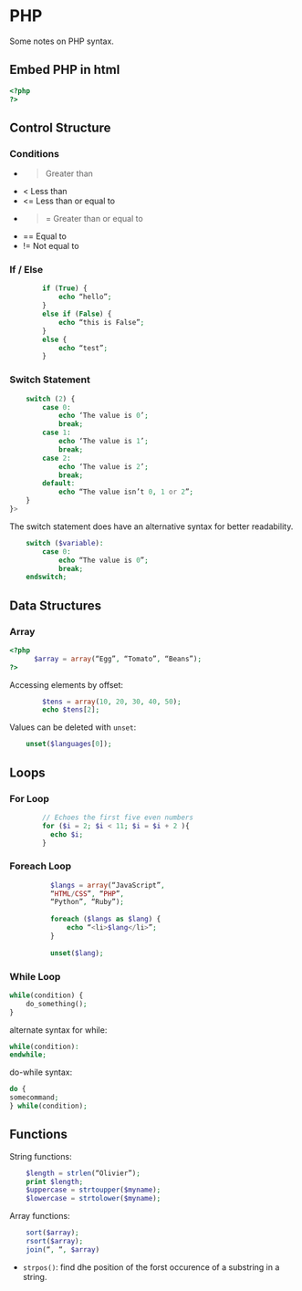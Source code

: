 # PHP
Some notes on PHP syntax.

## Embed PHP in html

```php
<?php
?>
```

## Control Structure

### Conditions
* > Greater than
* < Less than
* <= Less than or equal to
* >= Greater than or equal to
* == Equal to
* != Not equal to

### If / Else
```php
        if (True) {
            echo “hello”;
        }
        else if (False) {
            echo “this is False”;
        }
        else {
            echo “test”;
        }
```
### Switch Statement
```php
    switch (2) {
        case 0:
            echo ‘The value is 0’;
            break;
        case 1:
            echo ‘The value is 1’;
            break;
        case 2:
            echo ‘The value is 2’;
            break;
        default:
            echo “The value isn’t 0, 1 or 2”;
    }
}>
```

The switch statement does have an alternative syntax for better readability.
```php
    switch ($variable):
        case 0:
            echo “The value is 0”;
            break;
    endswitch;
```

## Data Structures

### Array

```php
<?php
      $array = array(“Egg”, “Tomato”, “Beans”);
?>
```

Accessing elements by offset: 
```php
        $tens = array(10, 20, 30, 40, 50);
        echo $tens[2];
```

Values can be deleted with ```unset```:
```php
    unset($languages[0]);
```

## Loops

### For Loop
```php
        // Echoes the first five even numbers
        for ($i = 2; $i < 11; $i = $i + 2 ){
          echo $i;
        }
```

### Foreach Loop

```php
          $langs = array(“JavaScript”,
          “HTML/CSS”, “PHP”,
          “Python”, “Ruby”);
        
          foreach ($langs as $lang) {
              echo “<li>$lang</li>”;
          }
        
          unset($lang);
```

### While Loop

```php
while(condition) {
    do_something();
}
```

alternate syntax for while:
```php
while(condition):
endwhile;
```

do-while syntax:
```php
do {
somecommand;
} while(condition);
```

## Functions

String functions:
```php
    $length = strlen(“Olivier”);
    print $length;
    $uppercase = strtoupper($myname);
    $lowercase = strtolower($myname);
```

Array functions:
```php
    sort($array);
    rsort($array);
    join(“, “, $array)
```

* ```strpos()```: find dhe position of the forst occurence of a substring in a string.

